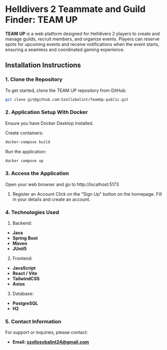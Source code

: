 # Helldivers 2 Teammate and Guild Finder: TEAM UP

**TEAM UP** is a web platform designed for Helldivers 2 players to create and manage guilds, recruit members, and organize events. Players can reserve spots for upcoming events and receive notifications when the event starts, ensuring a seamless and coordinated gaming experience.

## Installation Instructions

### 1. Clone the Repository
To get started, clone the TEAM UP repository from GitHub:
```bash
git clone git@github.com:Szollobalint/TeamUp-public.git
```

### 2. Application Setup With Docker
Ensure you have Docker Desktop installed.

Create containers:

```bash
docker-compose build
```

Run the application:

```bash
docker compose up
```

### 3. Access the Application
   Open your web browser and go to http://localhost:5173

1. Register an Account
   Click on the "Sign Up" button on the homepage.
   Fill in your details and create an account.

   
### 4. Technologies Used

1. Backend:

- **Java**
- **Spring Boot**
- **Maven**
- **JUnit5**

2. Frontend:

- **JavaScript**
- **React / Vite**
- **TailwindCSS**
- **Axios**

3. Database:

- **PostgreSQL**
- **H2**

### 5. Contact Information
For support or inquiries, please contact:
- **Email: szollosybalint24@gmail.com**
